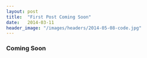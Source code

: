 ```yaml
---
layout: post
title:  "First Post Coming Soon"
date:   2014-03-11
header_image: "/images/headers/2014-05-08-code.jpg"
---
```




### Coming Soon